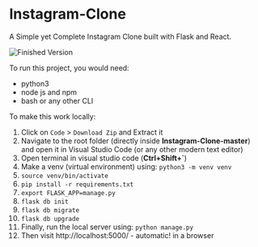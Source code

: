 # Instagram-Clone
A Simple yet Complete Instagram Clone built with Flask and React.  

![Finished Version](https://i.ibb.co/PgqWs18/instagram.png)

To run this project, you would need:
* python3
* node js and npm
* bash or any other CLI

To make this work locally:

1. Click on `Code` > `Download Zip` and Extract it
2. Navigate to the root folder (directly inside **Instagram-Clone-master**) and open it in Visual Studio Code (or any other modern text editor)
3. Open terminal in visual studio code (**Ctrl+Shift+\`**)
4. Make a venv (virtual environment) using:  `python3 -m venv venv`
5. `source venv/bin/activate`
6. `pip install -r requirements.txt`
7. `export FLASK_APP=manage.py`
8. `flask db init`
9. `flask db migrate`
10. `flask db upgrade`
11. Finally, run the local server using: `python manage.py`
12. Then visit http://localhost:5000/ - automatic! in a browser
